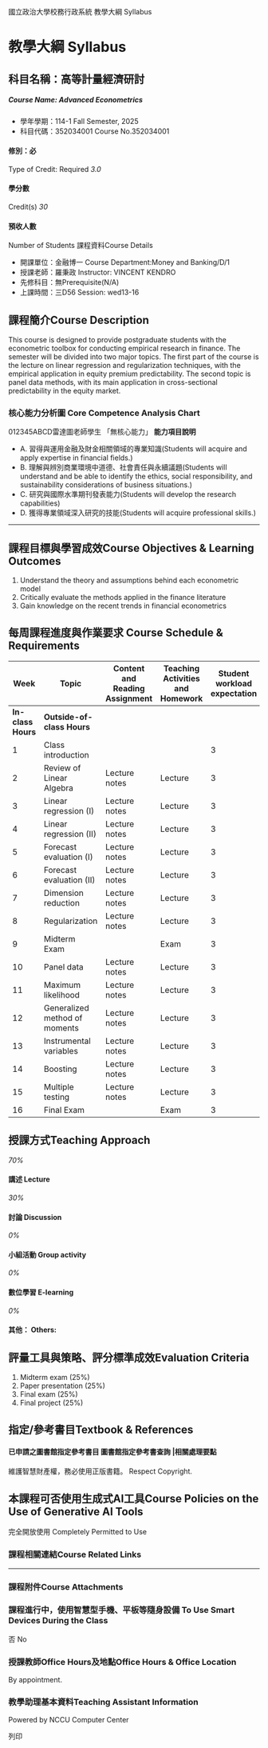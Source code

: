 國立政治大學校務行政系統 教學大綱 Syllabus
# 教學大綱 Syllabus
##  科目名稱：高等計量經濟研討 
#####  Course Name: Advanced Econometrics
  * 學年學期：114-1 Fall Semester, 2025 
  * 科目代碼：352034001 Course No.352034001


#### 修別：必
Type of Credit: Required 
_3.0_
#### 學分數
Credit(s)
_30_
#### 預收人數
Number of Students
課程資料Course Details
  * 開課單位：金融博一 Course Department:Money and Banking/D/1 
  * 授課老師：羅秉政 Instructor: VINCENT KENDRO 
  * 先修科目：無Prerequisite(N/A)
  * 上課時間：三D56 Session: wed13-16


##  課程簡介Course Description
This course is designed to provide postgraduate students with the econometric toolbox for conducting empirical research in finance. The semester will be divided into two major topics. The first part of the course is the lecture on linear regression and regularization techniques, with the empirical application in equity premium predictability. The second topic is panel data methods, with its main application in cross-sectional predictability in the equity market.
###  核心能力分析圖 Core Competence Analysis Chart
012345ABCD雷達圖老師學生
「無核心能力」 
**能力項目說明**
  * A. 習得與運用金融及財金相關領域的專業知識(Students will acquire and apply expertise in financial fields.)
  * B. 理解與辨別商業環境中道德、社會責任與永續議題(Students will understand and be able to identify the ethics, social responsibility, and sustainability considerations of business situations.)
  * C. 研究與國際水準期刊發表能力(Students will develop the research capabilities)
  * D. 獲得專業領域深入研究的技能(Students will acquire professional skills.)


* * *
##  課程目標與學習成效Course Objectives & Learning Outcomes 
  1. Understand the theory and assumptions behind each econometric model
  2. Critically evaluate the methods applied in the finance literature
  3. Gain knowledge on the recent trends in financial econometrics 


##  每周課程進度與作業要求 Course Schedule & Requirements
**Week** | **Topic** | **Content and Reading Assignment** | **Teaching Activities and Homework** | **Student workload expectation**  
---|---|---|---|---  
**In-class Hours** | **Outside-of-class Hours**  
1 | Class introduction |  |  | 3 | 0  
2 | Review of Linear Algebra | Lecture notes | Lecture | 3 | 0  
3 | Linear regression (I) | Lecture notes | Lecture | 3 | 3  
4 | Linear regression (II) | Lecture notes | Lecture | 3 | 3  
5 | Forecast evaluation (I) | Lecture notes | Lecture | 3 | 3  
6 | Forecast evaluation (II) | Lecture notes | Lecture | 3 | 3  
7 | Dimension reduction | Lecture notes | Lecture | 3 | 3  
8 | Regularization | Lecture notes | Lecture | 3 | 3  
9 | Midterm Exam |  | Exam | 3 | 6  
10 | Panel data | Lecture notes | Lecture | 3 | 3  
11 | Maximum likelihood | Lecture notes | Lecture | 3 | 3  
12 | Generalized method of moments | Lecture notes | Lecture | 3 | 3  
13 | Instrumental variables | Lecture notes | Lecture | 3 | 3  
14 | Boosting | Lecture notes | Lecture | 3 | 3  
15 | Multiple testing | Lecture notes | Lecture | 3 | 3  
16 | Final Exam |  | Exam | 3 | 6  
##  授課方式Teaching Approach
_70%_
####  講述 Lecture
_30%_
####  討論 Discussion
_0%_
####  小組活動 Group activity
_0%_
####  數位學習 E-learning
_0%_
####  其他： Others:
##  評量工具與策略、評分標準成效Evaluation Criteria
  1. Midterm exam (25%)
  2. Paper presentation (25%)
  3. Final exam (25%)
  4. Final project (25%)


##  指定/參考書目Textbook & References
####  已申請之圖書館指定參考書目  圖書館指定參考書查詢 |相關處理要點
維護智慧財產權，務必使用正版書籍。 Respect Copyright.
##  本課程可否使用生成式AI工具Course Policies on the Use of Generative AI Tools
完全開放使用 Completely Permitted to Use
###  課程相關連結Course Related Links
* * *
###  課程附件Course Attachments
###  課程進行中，使用智慧型手機、平板等隨身設備 To Use Smart Devices During the Class
否  No
###  授課教師Office Hours及地點Office Hours & Office Location
By appointment.
###  教學助理基本資料Teaching Assistant Information
Powered by NCCU Computer Center
  
列印

